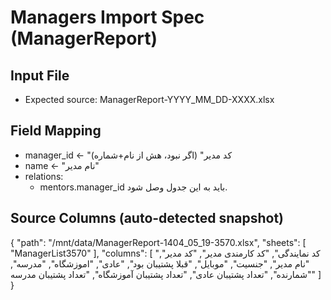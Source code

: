 # Managers Import Spec (ManagerReport)
## Input File
- Expected source: ManagerReport-YYYY_MM_DD-XXXX.xlsx

## Field Mapping
- manager_id ← "کد مدیر" (اگر نبود، هش از نام+شماره)
- name ← "نام مدیر"
- relations:
  - mentors.manager_id باید به این جدول وصل شود.

## Source Columns (auto-detected snapshot)
{
  "path": "/mnt/data/ManagerReport-1404_05_19-3570.xlsx",
  "sheets": [
    "ManagerList3570"
  ],
  "columns": [
    "کد نمایندگی",
    "کد کارمندی مدیر",
    "کد مدیر",
    "نام مدیر",
    "جنسیت",
    "موبایل",
    "قبلا پشتیبان بود",
    "عادی",
    "اموزشگاه",
    "مدرسه",
    "شمارنده",
    "تعداد پشتیبان عادی",
    "تعداد پشتیبان آموزشگاه",
    "تعداد پشتیبان مدرسه"
  ]
}
